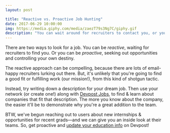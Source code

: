 ```yaml
---
layout: post

title: "Reactive vs. Proactive Job Hunting"
date: 2017-06-29 10:00:00
img: https://media.giphy.com/media/zaezT79s3Ng7C/giphy.gif
description: "You can wait around for recruiters to contact you, or you can be proactive and pursue the dream job you want"
---
```


There are two ways to look for a job. You can be _reactive_, waiting for recruiters to find you. Or you can be _proactive_, seeking out opportunities and controlling your own destiny.

The reactive approach can be compelling, because there are lots of email-happy recruiters lurking out there. But, it's unlikely that you're going to find a good fit or fulfilling work (our mission!), from this kind of shotgun tactic.

Instead, try writing down a description for your dream job. Then use your network (or create one!) along with [Devpost Jobs](http://devpost.com/jobs), to find & learn about companies that fit that description. The more you know about the company, the easier it'll be to demonstrate why you're a great addition to the team.

BTW, we've begun reaching out to users about new internships & opportunities for recent grads&mdash;and we can give you an inside look at their teams. So, get proactive and [update your education info](https://devpost.com/settings/setup) on Devpost!